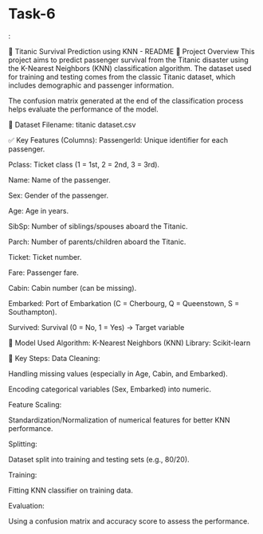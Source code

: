 # Task-6
:

🚢 Titanic Survival Prediction using KNN - README
📂 Project Overview
This project aims to predict passenger survival from the Titanic disaster using the K-Nearest Neighbors (KNN) classification algorithm. The dataset used for training and testing comes from the classic Titanic dataset, which includes demographic and passenger information.

The confusion matrix generated at the end of the classification process helps evaluate the performance of the model.

📁 Dataset
Filename: titanic dataset.csv

✅ Key Features (Columns):
PassengerId: Unique identifier for each passenger.

Pclass: Ticket class (1 = 1st, 2 = 2nd, 3 = 3rd).

Name: Name of the passenger.

Sex: Gender of the passenger.

Age: Age in years.

SibSp: Number of siblings/spouses aboard the Titanic.

Parch: Number of parents/children aboard the Titanic.

Ticket: Ticket number.

Fare: Passenger fare.

Cabin: Cabin number (can be missing).

Embarked: Port of Embarkation (C = Cherbourg, Q = Queenstown, S = Southampton).

Survived: Survival (0 = No, 1 = Yes) → Target variable

🧠 Model Used
Algorithm: K-Nearest Neighbors (KNN)
Library: Scikit-learn

🔧 Key Steps:
Data Cleaning:

Handling missing values (especially in Age, Cabin, and Embarked).

Encoding categorical variables (Sex, Embarked) into numeric.

Feature Scaling:

Standardization/Normalization of numerical features for better KNN performance.

Splitting:

Dataset split into training and testing sets (e.g., 80/20).

Training:

Fitting KNN classifier on training data.

Evaluation:

Using a confusion matrix and accuracy score to assess the performance.

